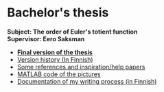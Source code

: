 # Bachelor's thesis

**Subject: The order of Euler's totient function**  
**Supervisor: Eero Saksman**

- [**Final version of the thesis**](https://github.com/ellikiiski/Bachelors-thesis-2021-MAT/blob/master/Versiohistoria/version-FINAL.pdf)  
- [Version history (In Finnish)](https://github.com/ellikiiski/Bachelors-thesis-2021-MAT/tree/master/Versiohistoria)
- [Some references and inspiration/help papers](https://github.com/ellikiiski/Bachelors-thesis-2021-MAT/tree/master/Apupapereita)
- [MATLAB code of the pictures](https://github.com/ellikiiski/Bachelors-thesis-2021-MAT/tree/master/MATLAB)
- [Documentation of my writing process (in Finnish)](https://github.com/ellikiiski/Bachelors-thesis-2021-MAT/blob/master/Dokumentointi.md)


